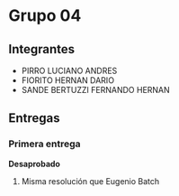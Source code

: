 # Grupo 04

## Integrantes

* PIRRO LUCIANO ANDRES
* FIORITO HERNAN DARIO
* SANDE BERTUZZI FERNANDO HERNAN

## Entregas

### Primera entrega

**Desaprobado**

1. Misma resolución que Eugenio Batch

